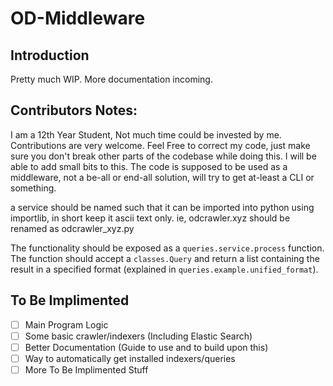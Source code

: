 # OD-Middleware

## Introduction

Pretty much WIP. More documentation incoming.


## Contributors Notes:

I am a 12th Year Student, Not much time could be invested by me.
Contributions are very welcome. Feel Free to correct my code, just make sure you don't break other parts of the codebase while doing this. 
I will be able to add small bits to this. The code is supposed to be used as a middleware, not a be-all or end-all solution, will try to get at-least a CLI or something.

a service should be named such that it can be imported into python using importlib, in short keep it ascii text only.
ie, odcrawler.xyz should be renamed as odcrawler_xyz.py

The functionality should be exposed as a `queries.service.process` function. The function should accept a `classes.Query` and return a list containing the result in a specified format (explained in `queries.example.unified_format`).

## To Be Implimented

- [ ] Main Program Logic
- [ ] Some basic crawler/indexers (Including Elastic Search)
- [ ] Better Documentation (Guide to use and to build upon this)
- [ ] Way to automatically get installed indexers/queries
- [ ] More To Be Implimented Stuff
